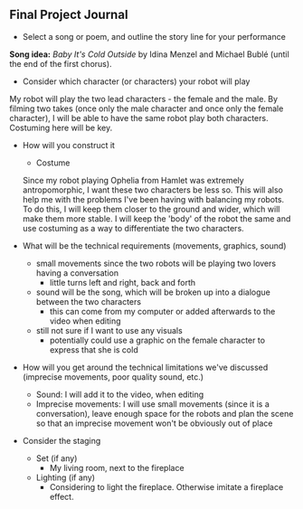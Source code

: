 ## Final Project Journal

- Select a song or poem, and outline the story line for your performance

**Song idea:** *Baby It's Cold Outside* by Idina Menzel and Michael Bublé (until the end of the first chorus).

- Consider which character (or characters) your robot will play

My robot will play the two lead characters - the female and the male. By filming two takes (once only the male character and once only the female character), I will be able to have the same robot play both characters. Costuming here will be key. 

- How will you construct it
  - Costume
  
  Since my robot playing Ophelia from Hamlet was extremely antropomorphic, I want these two characters be less so. This will also help me with the problems I've been having with balancing my robots. To do this, I will keep them closer to the ground and wider, which will make them more stable. I will keep the 'body' of the robot the same and use costuming as a way to differentiate the two characters.
  
- What will be the technical requirements (movements, graphics, sound)
  - small movements since the two robots will be playing two lovers having a conversation
    - little turns left and right, back and forth
  - sound will be the song, which will be broken up into a dialogue between the two characters
    - this can come from my computer or added afterwards to the video when editing
  - still not sure if I want to use any visuals
    - potentially could use a graphic on the female character to express that she is cold
- How will you get around the technical limitations we've discussed (imprecise movements, poor quality sound, etc.)
  - Sound: I will add it to the video, when editing
  - Imprecise movements: I will use small movements (since it is a conversation), leave enough space for the robots and plan the scene so that an imprecise movement won't be obviously out of place
- Consider the staging
  - Set (if any)
    - My living room, next to the fireplace
  - Lighting (if any)
    - Considering to light the fireplace. Otherwise imitate a fireplace effect.

